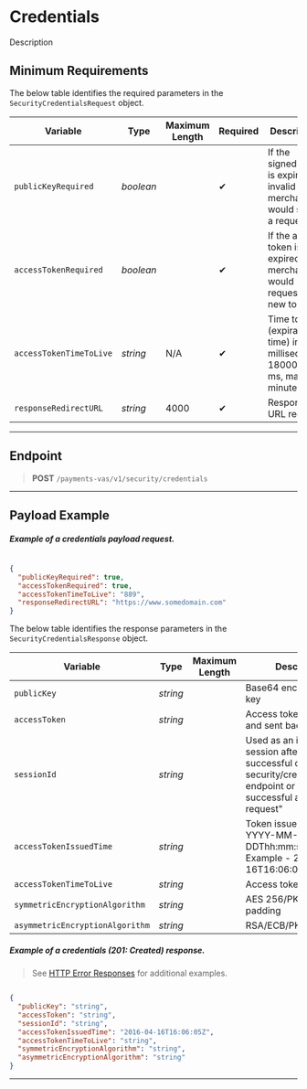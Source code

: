 # Credentials

Description

## Minimum Requirements

<!--
type: tab
title: SecurityCredentialsRequest
-->

The below table identifies the required parameters in the `SecurityCredentialsRequest` object.

| Variable | Type| Maximum Length | Required | Description |
|---------|----------|----------------|---------|------|
| `publicKeyRequired` | *boolean* |  | &#10004; | If the signedCert is expired or invalid then merchant would send a request |
| `accessTokenRequired` | *boolean* |  | &#10004; | If the access token is expired then merchant would request for a new token |
| `accessTokenTimeToLive` | *string* | N/A| &#10004; | Time to live (expiration time) in milliseconds. 1800000 ms, max 30 minutes |
| `responseRedirectURL` | *string* | 4000 | &#10004; | Response URL redirect |



<!-- type: tab-end -->

---

## Endpoint

<!-- theme: success -->
>**POST** `/payments-vas/v1/security/credentials`
---

## Payload Example

<!--
type: tab
title: Request
-->

##### Example of a credentials payload request.

```json

{
  "publicKeyRequired": true,
  "accessTokenRequired": true,
  "accessTokenTimeToLive": "889",
  "responseRedirectURL": "https://www.somedomain.com"
}

```


<!--
type: tab
title: Response
-->

The below table identifies the response parameters in the `SecurityCredentialsResponse` object.

| Variable | Type | Maximum Length | Description |
|---------|----------|--------|--------|
| `publicKey` | *string* | | Base64 encoded public key |
| `accessToken` | *string* |  | Access token created and sent back |
| `sessionId` | *string* |  | Used as an identifier for a session after a successful call to security/credentials endpoint or after a successful authentication request" |
| `accessTokenIssuedTime` | *string* |  | Token issue time in YYYY-MM-DDThh:mm:ssZ format. Example - 2016-04-16T16:06:05Z |
| `accessTokenTimeToLive` | *string* | | Access token expiry |
| `symmetricEncryptionAlgorithm` | *string* |  | AES 256/PKCS with padding |
| `asymmetricEncryptionAlgorithm` | *string* |  | RSA/ECB/PKCS1Padding. |

##### Example of a credentials (201: Created) response.



<!-- theme: info -->
> See [HTTP Error Responses](?path=docs/Resources/Guides/Response-Codes/HTTP.md) for additional examples.

```json

{
  "publicKey": "string",
  "accessToken": "string",
  "sessionId": "string",
  "accessTokenIssuedTime": "2016-04-16T16:06:05Z",
  "accessTokenTimeToLive": "string",
  "symmetricEncryptionAlgorithm": "string",
  "asymmetricEncryptionAlgorithm": "string"
}

```

<!-- type: tab-end -->

---

